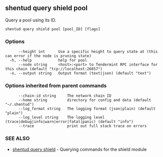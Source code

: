 ## shentud query shield pool

Query a pool using its ID.

```
shentud query shield pool [pool_ID] [flags]
```

### Options

```
      --height int      Use a specific height to query state at (this can error if the node is pruning state)
  -h, --help            help for pool
      --node string     <host>:<port> to Tendermint RPC interface for this chain (default "tcp://localhost:26657")
  -o, --output string   Output format (text|json) (default "text")
```

### Options inherited from parent commands

```
      --chain-id string     The network chain ID
      --home string         directory for config and data (default "~/.shentud")
      --log_format string   The logging format (json|plain) (default "plain")
      --log_level string    The logging level (trace|debug|info|warn|error|fatal|panic) (default "info")
      --trace               print out full stack trace on errors
```

### SEE ALSO

* [shentud query shield](shentud_query_shield.md)	 - Querying commands for the shield module


